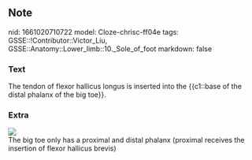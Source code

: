 ## Note
nid: 1661020710722
model: Cloze-chrisc-ff04e
tags: GSSE::!Contributor::Victor_Liu, GSSE::Anatomy::Lower_limb::10._Sole_of_foot
markdown: false

### Text
<div>
  The tendon of flexor hallicus longus is inserted into the
  {{c1::base of the distal phalanx of the big toe}}.
</div>

### Extra
<img src="paste-2b9e5ab6162a2cfad699abf122fb27963f81ae5c.jpg">
<div>
  The big toe only has a proximal and distal phalanx (proximal
  receives the insertion of flexor hallicus brevis)
</div>
